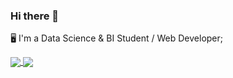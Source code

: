 
### Hi there 👋

🖥️ I'm a Data Science & BI Student / Web Developer;


<!--[![42 Profile Card](https://1337-readme.vercel.app/api/profile?cursus=42&dark=true&login=magoumi)](https://github.com/mohouyizme/1337-readme)-->

<a href="https://github.com/mashateayoub?tab=repositories">
  <img align="center" src="https://github-readme-stats.vercel.app/api/top-langs/?username=mashateayoub&theme=dark"/>
</a>

<a href="https://github.com/mashateayoub?tab=repositories">
 <img align="center" src="https://github-readme-stats.vercel.app/api?username=mashateayoub&line_height=40&show_icons=true&theme=dark">
</a>

